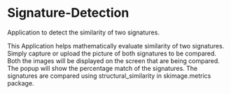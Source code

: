 # Signature-Detection
 Application to detect the similarity of two signatures.

This Application helps mathematically evaluate similarity of two signatures. Simply capture or upload the picture of both signatures to be compared. Both the images will be displayed on the screen that are being compared. The popup will show the percentage match of the signatures. The signatures are compared using structural_similarity in skimage.metrics package.
